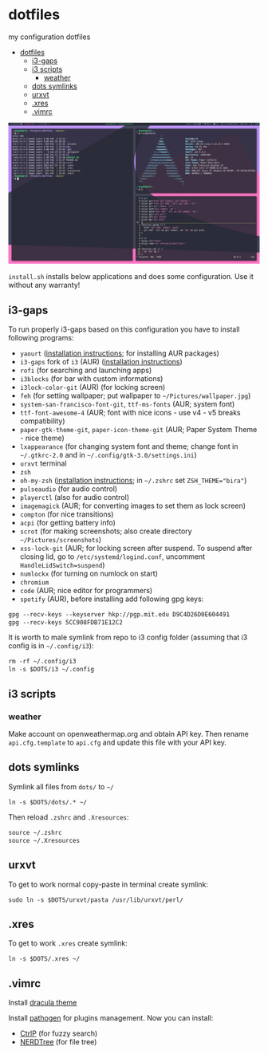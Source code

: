 # dotfiles
my configuration dotfiles

- [dotfiles](#dotfiles)
    - [i3-gaps](#i3-gaps)
    - [i3 scripts](#i3-scripts)
        - [weather](#weather)
    - [dots symlinks](#dots-symlinks)
    - [urxvt](#urxvt)
    - [.xres](#xres)
    - [.vimrc](#vimrc)

![My desktop](/scrots/desktop.png)

`install.sh` installs below applications and does some configuration. Use it without any warranty!

## i3-gaps
To run properly i3-gaps based on this configuration you have to install following programs:
* `yaourt` ([installation instructions](https://www.ostechnix.com/install-yaourt-arch-linux/); for installing AUR packages)
* `i3-gaps` fork of `i3` (AUR) ([installation instructions](https://github.com/Airblader/i3))
* `rofi` (for searching and launching apps)
* `i3blocks` (for bar with custom informations)
* `i3lock-color-git` (AUR) (for locking screen)
* `feh` (for setting wallpaper; put wallpaper to `~/Pictures/wallpaper.jpg`)
* `system-san-francisco-font-git`, `ttf-ms-fonts` (AUR; system font)
* `ttf-font-awesome-4` (AUR; font with nice icons - use v4 - v5 breaks compatibility)
* `paper-gtk-theme-git`, `paper-icon-theme-git` (AUR; Paper System Theme - nice theme)
* `lxappearance` (for changing system font and theme; change font in `~/.gtkrc-2.0` and in `~/.config/gtk-3.0/settings.ini`)
* `urxvt` terminal
* `zsh`
* `oh-my-zsh` ([installation instructions](https://github.com/robbyrussell/oh-my-zsh); in `~/.zshrc` set `ZSH_THEME="bira"`)
* `pulseaudio` (for audio control)
* `playerctl` (also for audio control)
* `imagemagick` (AUR; for converting images to set them as lock screen)
* `compton` (for nice transitions)
* `acpi` (for getting battery info)
* `scrot` (for making screenshots; also create directory `~/Pictures/screenshots`)
* `xss-lock-git` (AUR; for locking screen after suspend. To suspend after closing lid, go to `/etc/systemd/logind.conf`, uncomment `HandleLidSwitch=suspend`)
* `numlockx` (for turning on numlock on start)
* `chromium`
* `code` (AUR; nice editor for programmers)
* `spotify` (AUR), before installing add following gpg keys:
```
gpg --recv-keys --keyserver hkp://pgp.mit.edu D9C4D26D0E604491
gpg --recv-keys 5CC908FDB71E12C2
```

It is worth to male symlink from repo to i3 config folder (assuming that i3 config is in `~/.config/i3`):
```
rm -rf ~/.config/i3
ln -s $DOTS/i3 ~/.config
```

## i3 scripts

### weather
Make account on openweathermap.org and obtain API key. Then rename `api.cfg.template` to `api.cfg` and update this file with your API key.
## dots symlinks
Symlink all files from `dots/` to `~/`
```
ln -s $DOTS/dots/.* ~/
```
Then reload `.zshrc` and `.Xresources`:
```
source ~/.zshrc
source ~/.Xresources
```
## urxvt
To get to work normal copy-paste in terminal create symlink:
```
sudo ln -s $DOTS/urxvt/pasta /usr/lib/urxvt/perl/
```
## .xres
To get to work `.xres` create symlink:
```
ln -s $DOTS/.xres ~/
```
## .vimrc
Install [dracula theme](https://draculatheme.com/vim/)

Install [pathogen](https://github.com/tpope/vim-pathogen) for plugins management.
Now you can install:
* [CtrlP](https://github.com/kien/ctrlp.vim) (for fuzzy search)
* [NERDTree](https://github.com/scrooloose/nerdtree) (for file tree)
